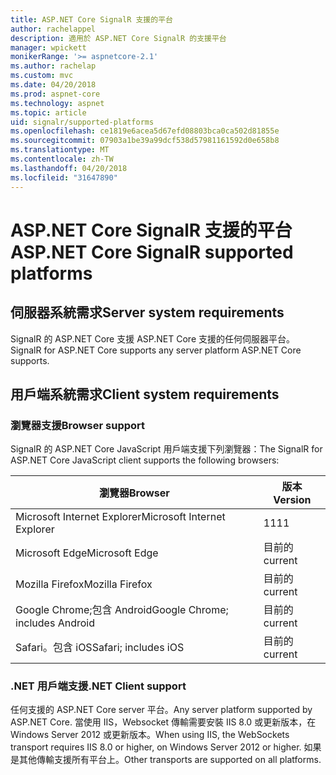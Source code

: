 ```yaml
---
title: ASP.NET Core SignalR 支援的平台
author: rachelappel
description: 適用於 ASP.NET Core SignalR 的支援平台
manager: wpickett
monikerRange: '>= aspnetcore-2.1'
ms.author: rachelap
ms.custom: mvc
ms.date: 04/20/2018
ms.prod: aspnet-core
ms.technology: aspnet
ms.topic: article
uid: signalr/supported-platforms
ms.openlocfilehash: ce1819e6acea5d67efd08803bca0ca502d81855e
ms.sourcegitcommit: 07903a1be39a99dcf538d57981161592d0e658b8
ms.translationtype: MT
ms.contentlocale: zh-TW
ms.lasthandoff: 04/20/2018
ms.locfileid: "31647890"
---
```

# <a name="aspnet-core-signalr-supported-platforms"></a><span data-ttu-id="4ee73-103">ASP.NET Core SignalR 支援的平台</span><span class="sxs-lookup"><span data-stu-id="4ee73-103">ASP.NET Core SignalR supported platforms</span></span>

## <a name="server-system-requirements"></a><span data-ttu-id="4ee73-104">伺服器系統需求</span><span class="sxs-lookup"><span data-stu-id="4ee73-104">Server system requirements</span></span>

<span data-ttu-id="4ee73-105">SignalR 的 ASP.NET Core 支援 ASP.NET Core 支援的任何伺服器平台。</span><span class="sxs-lookup"><span data-stu-id="4ee73-105">SignalR for ASP.NET Core supports any server platform ASP.NET Core supports.</span></span>

## <a name="client-system-requirements"></a><span data-ttu-id="4ee73-106">用戶端系統需求</span><span class="sxs-lookup"><span data-stu-id="4ee73-106">Client system requirements</span></span>

### <a name="browser-support"></a><span data-ttu-id="4ee73-107">瀏覽器支援</span><span class="sxs-lookup"><span data-stu-id="4ee73-107">Browser support</span></span>

<span data-ttu-id="4ee73-108">SignalR 的 ASP.NET Core JavaScript 用戶端支援下列瀏覽器：</span><span class="sxs-lookup"><span data-stu-id="4ee73-108">The SignalR for ASP.NET Core JavaScript client supports the following browsers:</span></span>

| <span data-ttu-id="4ee73-109">瀏覽器</span><span class="sxs-lookup"><span data-stu-id="4ee73-109">Browser</span></span> | <span data-ttu-id="4ee73-110">版本</span><span class="sxs-lookup"><span data-stu-id="4ee73-110">Version</span></span> |
| ------- | ------- |
| <span data-ttu-id="4ee73-111">Microsoft Internet Explorer</span><span class="sxs-lookup"><span data-stu-id="4ee73-111">Microsoft Internet Explorer</span></span> | <span data-ttu-id="4ee73-112">11</span><span class="sxs-lookup"><span data-stu-id="4ee73-112">11</span></span> |
| <span data-ttu-id="4ee73-113">Microsoft Edge</span><span class="sxs-lookup"><span data-stu-id="4ee73-113">Microsoft Edge</span></span> | <span data-ttu-id="4ee73-114">目前的</span><span class="sxs-lookup"><span data-stu-id="4ee73-114">current</span></span> |
| <span data-ttu-id="4ee73-115">Mozilla Firefox</span><span class="sxs-lookup"><span data-stu-id="4ee73-115">Mozilla Firefox</span></span> | <span data-ttu-id="4ee73-116">目前的</span><span class="sxs-lookup"><span data-stu-id="4ee73-116">current</span></span> |
| <span data-ttu-id="4ee73-117">Google Chrome;包含 Android</span><span class="sxs-lookup"><span data-stu-id="4ee73-117">Google Chrome; includes Android</span></span> | <span data-ttu-id="4ee73-118">目前的</span><span class="sxs-lookup"><span data-stu-id="4ee73-118">current</span></span> |
| <span data-ttu-id="4ee73-119">Safari。包含 iOS</span><span class="sxs-lookup"><span data-stu-id="4ee73-119">Safari; includes iOS</span></span> | <span data-ttu-id="4ee73-120">目前的</span><span class="sxs-lookup"><span data-stu-id="4ee73-120">current</span></span> |
 
### <a name="net-client-support"></a><span data-ttu-id="4ee73-121">.NET 用戶端支援</span><span class="sxs-lookup"><span data-stu-id="4ee73-121">.NET Client support</span></span>

<span data-ttu-id="4ee73-122">任何支援的 ASP.NET Core server 平台。</span><span class="sxs-lookup"><span data-stu-id="4ee73-122">Any server platform supported by ASP.NET Core.</span></span> <span data-ttu-id="4ee73-123">當使用 IIS，Websocket 傳輸需要安裝 IIS 8.0 或更新版本，在 Windows Server 2012 或更新版本。</span><span class="sxs-lookup"><span data-stu-id="4ee73-123">When using IIS, the WebSockets transport requires IIS 8.0 or higher, on Windows Server 2012 or higher.</span></span> <span data-ttu-id="4ee73-124">如果是其他傳輸支援所有平台上。</span><span class="sxs-lookup"><span data-stu-id="4ee73-124">Other transports are supported on all platforms.</span></span>